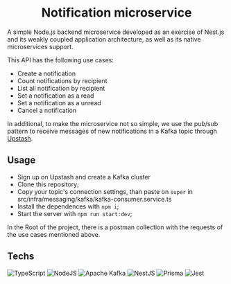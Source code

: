 <h1 align="center">Notification microservice</h1>

A simple Node.js backend microservice developed as an exercise of Nest.js and its weakly coupled application architecture, as well as its native microservices support.

This API has the following use cases:

* Create a notification 
* Count notifications by recipient
* List all notification by recipient
* Set a notification as a read
* Set a notification as a unread
* Cancel a notification

In additional, to make the microservice not so simple, we use the pub/sub pattern to receive messages of new notifications in a Kafka topic through [Upstash](https://upstash.com/).

## Usage

- Sign up on Upstash and create a Kafka cluster 
- Clone this repository;
- Copy your topic's connection settings, than paste on `super` in src/infra/messaging/kafka/kafka-consumer.service.ts
- Install the dependences with `npm i`;
- Start the server with `npm run start:dev`;

In the Root of the project, there is a postman collection with the requests of the use cases mentioned above.



## Techs

![TypeScript](https://img.shields.io/badge/typescript-%23007ACC.svg?style=for-the-badge&logo=typescript&logoColor=white)
![NodeJS](https://img.shields.io/badge/node.js-6DA55F?style=for-the-badge&logo=node.js&logoColor=white) 
![Apache Kafka](https://img.shields.io/badge/Apache%20Kafka-000?style=for-the-badge&logo=apachekafka)
![NestJS](https://img.shields.io/badge/nestjs-%23E0234E.svg?style=for-the-badge&logo=nestjs&logoColor=white)
![Prisma](https://img.shields.io/badge/Prisma-3982CE?style=for-the-badge&logo=Prisma&logoColor=white)
![Jest](https://img.shields.io/badge/-jest-%23C21325?style=for-the-badge&logo=jest&logoColor=white)
